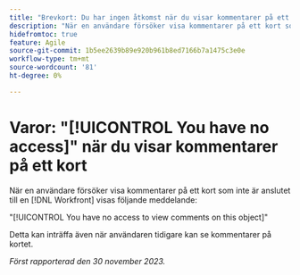 ```yaml
---
title: "Brevkort: Du har ingen åtkomst när du visar kommentarer på ett kort."
description: "När en användare försöker visa kommentarer på ett kort som inte är anslutet till ett Workfront-objekt visas ett felmeddelande."
hidefromtoc: true
feature: Agile
source-git-commit: 1b5ee2639b89e920b961b8ed7166b7a1475c3e0e
workflow-type: tm+mt
source-wordcount: '81'
ht-degree: 0%

---
```



# Varor: &quot;[!UICONTROL You have no access]&quot; när du visar kommentarer på ett kort

När en användare försöker visa kommentarer på ett kort som inte är anslutet till en [!DNL Workfront] visas följande meddelande:

&quot;[!UICONTROL You have no access to view comments on this object]&quot;

Detta kan inträffa även när användaren tidigare kan se kommentarer på kortet.

_Först rapporterad den 30 november 2023._
